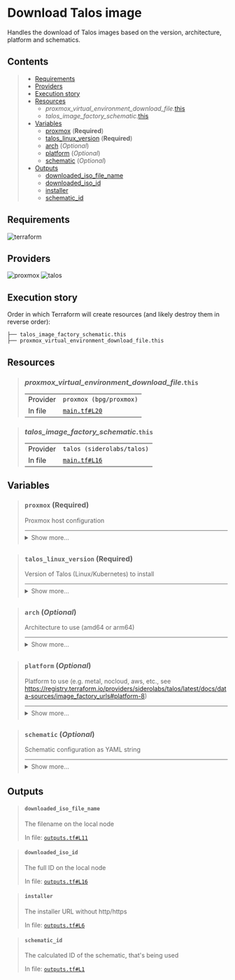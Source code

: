 # Download Talos image

Handles the download of Talos images based on the version,
architecture, platform and schematics.

## Contents

<blockquote><!-- contents:start -->

- [Requirements](#requirements)
- [Providers](#providers)
- [Execution story](#execution-story)
- [Resources](#resources)
  - _proxmox_virtual_environment_download_file_.[this](#proxmox_virtual_environment_download_filethis)
  - _talos_image_factory_schematic_.[this](#talos_image_factory_schematicthis)
- [Variables](#variables)
  - [proxmox](#proxmox-required) (**Required**)
  - [talos_linux_version](#talos_linux_version-required) (**Required**)
  - [arch](#arch-optional) (*Optional*)
  - [platform](#platform-optional) (*Optional*)
  - [schematic](#schematic-optional) (*Optional*)
- [Outputs](#outputs)
  - [downloaded_iso_file_name](#downloaded_iso_file_name)
  - [downloaded_iso_id](#downloaded_iso_id)
  - [installer](#installer)
  - [schematic_id](#schematic_id)
</blockquote><!-- contents:end -->

## Requirements
  
![terraform](https://img.shields.io/badge/terraform->=1.8.0-d3287d?logo=terraform)

## Providers
  
![proxmox](https://img.shields.io/badge/proxmox-0.68.1-1e73c8)
![talos](https://img.shields.io/badge/talos-0.6.1-2479ce)

## Execution story

Order in which Terraform will create resources (and likely destroy them in reverse order):
```
├── talos_image_factory_schematic.this
├── proxmox_virtual_environment_download_file.this
```

## Resources
  
<blockquote><!-- resource:"proxmox_virtual_environment_download_file.this":start -->

### _proxmox_virtual_environment_download_file_.`this`
      
  <table>
    <tr>
      <td>Provider</td>
      <td><code>proxmox (bpg/proxmox)</code></td>
    </tr>
    <tr>
      <td>In file</td>
      <td><a href="./main.tf#L20"><code>main.tf#L20</code></a></td>
    </tr>
  </table>
</blockquote><!-- resource:"proxmox_virtual_environment_download_file.this":end -->
<blockquote><!-- resource:"talos_image_factory_schematic.this":start -->

### _talos_image_factory_schematic_.`this`
      
  <table>
    <tr>
      <td>Provider</td>
      <td><code>talos (siderolabs/talos)</code></td>
    </tr>
    <tr>
      <td>In file</td>
      <td><a href="./main.tf#L16"><code>main.tf#L16</code></a></td>
    </tr>
  </table>
</blockquote><!-- resource:"talos_image_factory_schematic.this":end -->

## Variables
  
<blockquote><!-- variable:"proxmox":start -->

### `proxmox` (**Required**)

Proxmox host configuration

<details style="border-top-color: inherit; border-top-width: 0.1em; border-top-style: solid; padding-top: 0.5em; padding-bottom: 0.5em;">
  <summary>Show more...</summary>

  **Type**:
  ```hcl
  object({
    name      = string
    endpoint  = string
    insecure  = bool
    api_token = string
    iso_store = optional(string, "local")
    ssh_user  = string # not used in talos_image
    ssh_key   = string # not used in talos_image
  })
  ```
  In file: <a href="./variables.tf#L1"><code>variables.tf#L1</code></a>

</details>
</blockquote><!-- variable:"proxmox":end -->
<blockquote><!-- variable:"talos_linux_version":start -->

### `talos_linux_version` (**Required**)

Version of Talos (Linux/Kubernetes) to install

<details style="border-top-color: inherit; border-top-width: 0.1em; border-top-style: solid; padding-top: 0.5em; padding-bottom: 0.5em;">
  <summary>Show more...</summary>

  **Type**:
  ```hcl
  string
  ```
  In file: <a href="./variables.tf#L14"><code>variables.tf#L14</code></a>

</details>
</blockquote><!-- variable:"talos_linux_version":end -->
<blockquote><!-- variable:"arch":start -->

### `arch` (*Optional*)

Architecture to use (amd64 or arm64)

<details style="border-top-color: inherit; border-top-width: 0.1em; border-top-style: solid; padding-top: 0.5em; padding-bottom: 0.5em;">
  <summary>Show more...</summary>

  **Type**:
  ```hcl
  string
  ```
  **Default**:
  ```json
  "amd64"
  ```
  In file: <a href="./variables.tf#L34"><code>variables.tf#L34</code></a>

</details>
</blockquote><!-- variable:"arch":end -->
<blockquote><!-- variable:"platform":start -->

### `platform` (*Optional*)

Platform to use (e.g. metal, nocloud, aws, etc., see https://registry.terraform.io/providers/siderolabs/talos/latest/docs/data-sources/image_factory_urls#platform-8)

<details style="border-top-color: inherit; border-top-width: 0.1em; border-top-style: solid; padding-top: 0.5em; padding-bottom: 0.5em;">
  <summary>Show more...</summary>

  **Type**:
  ```hcl
  string
  ```
  **Default**:
  ```json
  "nocloud"
  ```
  In file: <a href="./variables.tf#L27"><code>variables.tf#L27</code></a>

</details>
</blockquote><!-- variable:"platform":end -->
<blockquote><!-- variable:"schematic":start -->

### `schematic` (*Optional*)

Schematic configuration as YAML string

<details style="border-top-color: inherit; border-top-width: 0.1em; border-top-style: solid; padding-top: 0.5em; padding-bottom: 0.5em;">
  <summary>Show more...</summary>

  **Type**:
  ```hcl
  string
  ```
  **Default**:
  ```json
  "schematic/default.yaml"
  ```
  In file: <a href="./variables.tf#L20"><code>variables.tf#L20</code></a>

</details>
</blockquote><!-- variable:"schematic":end -->

## Outputs
  
<blockquote><!-- output:"downloaded_iso_file_name":start -->

#### `downloaded_iso_file_name`

The filename on the local node

In file: <a href="./outputs.tf#L11"><code>outputs.tf#L11</code></a>
</blockquote><!-- output:"downloaded_iso_file_name":end -->
<blockquote><!-- output:"downloaded_iso_id":start -->

#### `downloaded_iso_id`

The full ID on the local node

In file: <a href="./outputs.tf#L16"><code>outputs.tf#L16</code></a>
</blockquote><!-- output:"downloaded_iso_id":end -->
<blockquote><!-- output:"installer":start -->

#### `installer`

The installer URL without http/https

In file: <a href="./outputs.tf#L6"><code>outputs.tf#L6</code></a>
</blockquote><!-- output:"installer":end -->
<blockquote><!-- output:"schematic_id":start -->

#### `schematic_id`

The calculated ID of the schematic, that's being used

In file: <a href="./outputs.tf#L1"><code>outputs.tf#L1</code></a>
</blockquote><!-- output:"schematic_id":end -->
